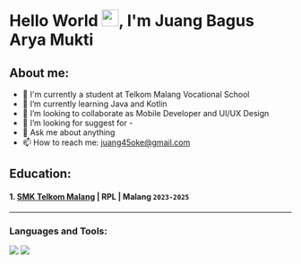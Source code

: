 # Hello World <img src="https://raw.githubusercontent.com/MartinHeinz/MartinHeinz/master/wave.gif" width="30px">, I'm Juang Bagus Arya Mukti
## About me:
- 🔭 I'm currently a student at Telkom Malang Vocational School
- 🌱 I’m currently learning Java and Kotlin
- 👯 I’m looking to collaborate as Mobile Developer and UI/UX Design
- 🤔 I’m looking for suggest for -
- 💬 Ask me about anything
- 📫 How to reach me: juang45oke@gmail.com

## Education:

 #### 1. [SMK Telkom Malang](https://www.smktelkom-mlg.sch.id/) | RPL | Malang `2023-2025`
---

### Languages and Tools:

<div align="left">
    <img src="https://skillicons.dev/icons?i=html,css,vscode,github,figma,androidstudio" />
    <img src="https://skillicons.dev/icons?i=javascript,java,mysql,kotlin" /><br>
</div>

<br />
<br />

